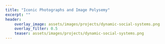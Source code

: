 ```yaml
---
title: "Iconic Photographs and Image Polysemy"
excerpt: ""
header:
    overlay_image: assets/images/projects/dynamic-social-systems.png
    overlay_filter: 0.5 
    teaser: assets/images/projects/dynamic-social-systems.png
---
```


